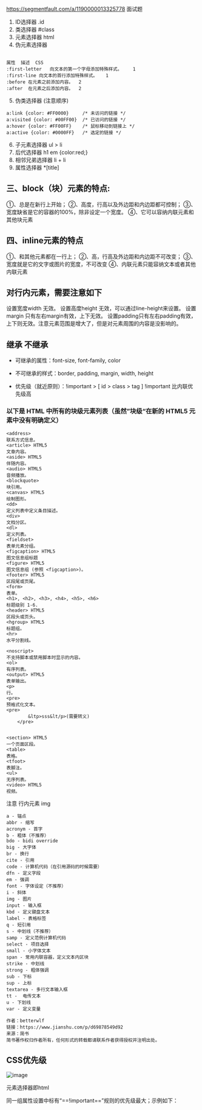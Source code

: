 https://segmentfault.com/a/1190000013325778  面试题

1. ID选择器  .id
2. 类选择器  #class
3. 元素选择器 html
4. 伪元素选择器 
```

属性	描述	CSS
:first-letter	向文本的第一个字母添加特殊样式。	1
:first-line	向文本的首行添加特殊样式。	1
:before	在元素之前添加内容。	2
:after	在元素之后添加内容。	2
```
5. 伪类选择器    (注意顺序)
```
a:link {color: #FF0000}		/* 未访问的链接 */
a:visited {color: #00FF00}	/* 已访问的链接 */
a:hover {color: #FF00FF}	/* 鼠标移动到链接上 */
a:active {color: #0000FF}	/* 选定的链接 */
```
6. 子元素选择器   ul > li
7. 后代选择器  h1 em {color:red;}
8. 相邻兄弟选择器  li + li
9. 属性选择器   *[title] 

## 三、block（块）元素的特点:
①、总是在新行上开始；
②、高度，行高以及外边距和内边距都可控制；
③、宽度缺省是它的容器的100%，除非设定一个宽度。
④、它可以容纳内联元素和其他块元素

## 四、inline元素的特点
①、和其他元素都在一行上；
②、高，行高及外边距和内边距不可改变；
③、宽度就是它的文字或图片的宽度，不可改变
④、内联元素只能容纳文本或者其他内联元素
## 对行内元素，需要注意如下

设置宽度width 无效。
设置高度height 无效，可以通过line-height来设置。
设置margin 只有左右margin有效，上下无效。
设置padding只有左右padding有效，上下则无效。注意元素范围是增大了，但是对元素周围的内容是没影响的。
 ## 继承 不继承
- 可继承的属性：font-size, font-family, color

- 不可继承的样式：border, padding, margin, width, height

- 优先级（就近原则）：!important > [ id > class > tag ] 
!important 比内联优先级高
###  以下是 HTML 中所有的块级元素列表（虽然”块级“在新的 HTML5 元素中没有明确定义）
```
<address>
联系方式信息。
<article> HTML5
文章内容。
<aside> HTML5
伴随内容。
<audio> HTML5
音频播放。
<blockquote>
块引用。
<canvas> HTML5
绘制图形。
<dd>
定义列表中定义条目描述。
<div>
文档分区。
<dl>
定义列表。
<fieldset>
表单元素分组。
<figcaption> HTML5
图文信息组标题
<figure> HTML5
图文信息组 (参照 <figcaption>)。
<footer> HTML5
区段尾或页尾。
<form>
表单。
<h1>, <h2>, <h3>, <h4>, <h5>, <h6>
标题级别 1-6.
<header> HTML5
区段头或页头。
<hgroup> HTML5
标题组。
<hr>
水平分割线。

<noscript>
不支持脚本或禁用脚本时显示的内容。
<ol>
有序列表。
<output> HTML5
表单输出。
<p>
行。
<pre>
预格式化文本。
<pre>
        &ltp>sss&lt/p>(需要转义)
    </pre>
    
    
<section> HTML5
一个页面区段。
<table>
表格。
<tfoot>
表脚注。
<ul>
无序列表。
<video> HTML5
视频。

```
注意 行内元素 img
```
a - 锚点
abbr - 缩写
acronym - 首字
b - 粗体（不推荐）
bdo - bidi override
big - 大字体
br - 换行
cite - 引用
code - 计算机代码（在引用源码的时候需要）
dfn - 定义字段
em - 强调
font - 字体设定（不推荐）
i - 斜体
img - 图片
input - 输入框
kbd - 定义键盘文本
label - 表格标签
q - 短引用
s - 中划线（不推荐）
samp - 定义范例计算机代码
select - 项目选择
small - 小字体文本
span - 常用内联容器，定义文本内区块
strike - 中划线
strong - 粗体强调
sub - 下标
sup - 上标
textarea - 多行文本输入框
tt -  电传文本
u - 下划线
var - 定义变量

作者：betterwlf
链接：https://www.jianshu.com/p/d69878549d92
来源：简书
简书著作权归作者所有，任何形式的转载都请联系作者获得授权并注明出处。
```

##  CSS优先级
![image](https://images.cnblogs.com/cnblogs_com/xugang/WindowsLiveWriter/CSS_148B3/jc6_002_thumb.png)

元素选择器即html

同一组属性设置中标有“==!important==”规则的优先级最大；示例如下：